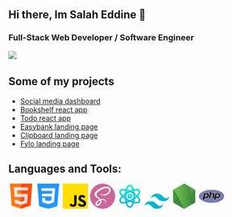 ## Hi there, Im Salah Eddine 👋
### Full-Stack Web Developer / Software Engineer 
![](https://mir-s3-cdn-cf.behance.net/project_modules/max_1200/4ff07986208593.5d9a654e92f36.gif)


## Some of my projects
- [Social media dashboard](https://dacitto.github.io/social-media-dashboard-with-theme-switcher/)
- [Bookshelf react app](https://dacitto.github.io/bookshelf-react/)
- [Todo react app](https://dacitto.github.io/todo-react/)
- [Easybank landing page](https://dacitto.github.io/Easybank-landing-page/)
- [Clipboard landing page](https://dacitto.github.io/clipboard-landing-page/)
- [Fylo landing page](https://dacitto.github.io/fylo-dark-theme-landing-page/)

## Languages and Tools:

<div>
  <img src="https://github.com/dacitto/images-icons/blob/main/html.png" alt="html" style="width:50px"/>
  <img src="https://github.com/dacitto/images-icons/blob/main/css-3.png" alt="css" style="width:50px"/>
  <img src="https://github.com/dacitto/images-icons/blob/main/js.png" alt="js" style="width:50px"/>
  <img src="https://github.com/dacitto/images-icons/blob/main/sass.png" alt="sass" style="width:50px"/>
  <img src="https://github.com/dacitto/images-icons/blob/main/science.png" alt="react" style="width:50px"/>
  <img src="https://github.com/dacitto/images-icons/blob/main/tailwind-css.png" alt="tailwind" style="width:50px"/>
  <img src="https://github.com/dacitto/images-icons/blob/main/node-js.png" alt="node-js" style="width:50px"/>
  <img src="https://github.com/dacitto/images-icons/blob/main/php.png" alt="php" style="width:50px"/>
</div>


